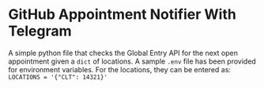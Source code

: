 # GitHub Appointment Notifier With Telegram

A simple python file that checks the Global Entry API for the next open appointment given a `dict` of locations.
A sample `.env` file has been provided for environment variables. For the locations, they can be entered as: `LOCATIONS = '{"CLT": 14321}'`
